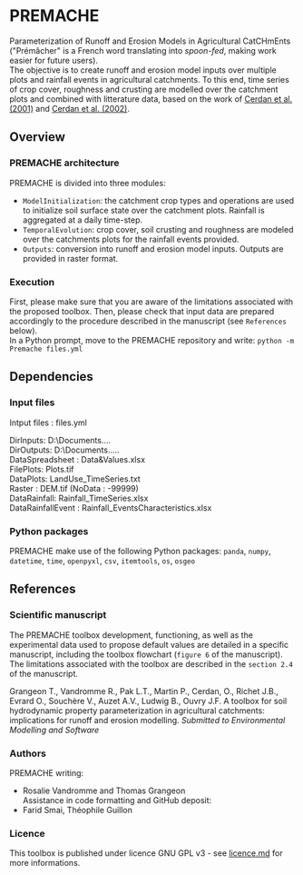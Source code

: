 # PREMACHE
Parameterization of Runoff and Erosion Models in Agricultural CatCHmEnts ("Prémâcher" is a French word translating into _spoon-fed_, making work easier for future users).  
The objective is to create runoff and erosion model inputs over multiple plots and rainfall events in agricultural catchments. To this end, time series of crop cover, roughness and crusting are modelled over the catchment plots and combined with litterature data, based on the work of [Cerdan et al. (2001)](https://www.sciencedirect.com/science/article/pii/S0341816201001667?via%3Dihub) and [Cerdan et al. (2002)](https://onlinelibrary.wiley.com/doi/10.1002/hyp.1098).

## Overview

### PREMACHE architecture
PREMACHE is divided into three modules:
* ``ModelInitialization``: the catchment crop types and operations are used to initialize soil surface state over the catchment plots. Rainfall is aggregated at a daily time-step.
* ``TemporalEvolution``: crop cover, soil crusting and roughness are modeled over the catchments plots for the rainfall events provided.
* ``Outputs``: conversion into runoff and erosion model inputs. Outputs are provided in raster format.

### Execution
First, please make sure that you are aware of the limitations associated with the proposed toolbox. Then, please check that input data are prepared accordingly to the procedure described in the manuscript (see ``References`` below).  
In a Python prompt, move to the PREMACHE repository and write:
``python -m Premache files.yml``


## Dependencies

### Input files
Intput files : files.yml

DirInputs: D:\Documents\.... \
DirOutputs: D:\Documents\..... \
DataSpreadsheet : Data&Values.xlsx \
FilePlots: Plots.tif \
DataPlots: LandUse_TimeSeries.txt \
Raster : DEM.tif (NoData : -99999) \
DataRainfall: Rainfall_TimeSeries.xlsx \
DataRainfallEvent : Rainfall_EventsCharacteristics.xlsx 

### Python packages
PREMACHE make use of the following Python packages:
``panda``, ``numpy``, ``datetime``, ``time``, ``openpyxl``, ``csv``, ``itemtools``, ``os``, ``osgeo``


## References

### Scientific manuscript
The PREMACHE toolbox development, functioning, as well as the experimental data used to propose default values are detailed in a specific manuscript, including the toolbox flowchart (``figure 6`` of the manuscript).
The limitations associated with the toolbox are described in the ``section 2.4`` of the manuscript.

Grangeon T., Vandromme R., Pak L.T., Martin P., Cerdan, O., Richet J.B., Evrard O., Souchère V., Auzet A.V., Ludwig B., Ouvry J.F. A toolbox for soil hydrodynamic property parameterization in agricultural catchments: implications for runoff and erosion modelling.
_Submitted to Environmental Modelling and Software_

### Authors
PREMACHE writing:
* Rosalie Vandromme and Thomas Grangeon  
Assistance in code formatting and GitHub deposit: 
* Farid Smai, Théophile Guillon

### Licence
This toolbox is published under licence GNU GPL v3 - see [licence.md](licence.md) for more informations.
